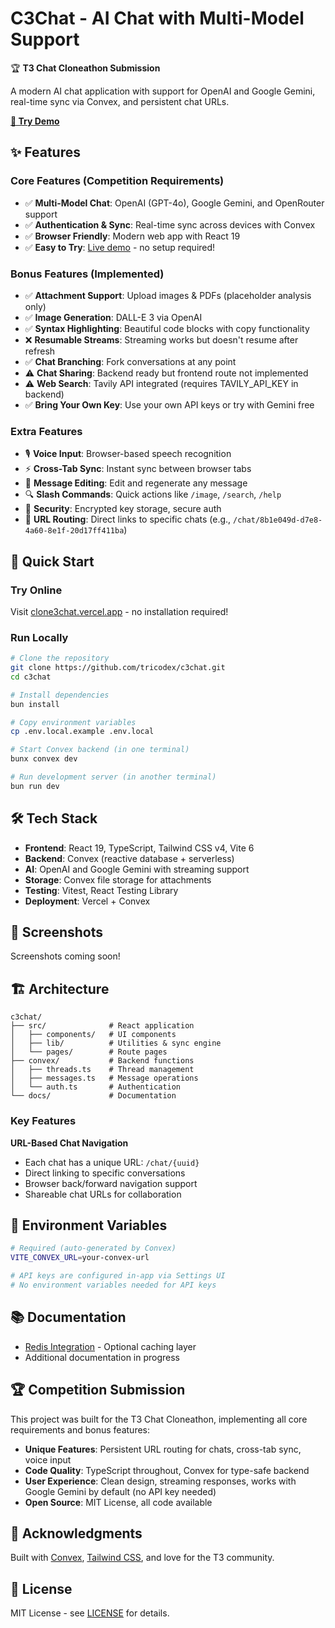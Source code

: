 # C3Chat - AI Chat with Multi-Model Support

🏆 **T3 Chat Cloneathon Submission**

A modern AI chat application with support for OpenAI and Google Gemini, real-time sync via Convex, and persistent chat URLs.

**[🚀 Try Demo](https://clone3chat.vercel.app)** 
## ✨ Features

### Core Features (Competition Requirements)
- ✅ **Multi-Model Chat**: OpenAI (GPT-4o), Google Gemini, and OpenRouter support
- ✅ **Authentication & Sync**: Real-time sync across devices with Convex
- ✅ **Browser Friendly**: Modern web app with React 19
- ✅ **Easy to Try**: [Live demo](https://clone3chat.vercel.app) - no setup required!

### Bonus Features (Implemented)
- ✅ **Attachment Support**: Upload images & PDFs (placeholder analysis only)
- ✅ **Image Generation**: DALL-E 3 via OpenAI
- ✅ **Syntax Highlighting**: Beautiful code blocks with copy functionality
- ❌ **Resumable Streams**: Streaming works but doesn't resume after refresh
- ✅ **Chat Branching**: Fork conversations at any point
- ⚠️ **Chat Sharing**: Backend ready but frontend route not implemented
- ⚠️ **Web Search**: Tavily API integrated (requires TAVILY_API_KEY in backend)
- ✅ **Bring Your Own Key**: Use your own API keys or try with Gemini free

### Extra Features
- 🎙️ **Voice Input**: Browser-based speech recognition
- ⚡ **Cross-Tab Sync**: Instant sync between browser tabs
- 📝 **Message Editing**: Edit and regenerate any message
- 🔍 **Slash Commands**: Quick actions like `/image`, `/search`, `/help`
- 🔐 **Security**: Encrypted key storage, secure auth
- 🔗 **URL Routing**: Direct links to specific chats (e.g., `/chat/8b1e049d-d7e8-4a60-8e1f-20d17ff411ba`)

## 🚀 Quick Start

### Try Online
Visit [clone3chat.vercel.app](https://clone3chat.vercel.app) - no installation required!

### Run Locally
```bash
# Clone the repository
git clone https://github.com/tricodex/c3chat.git
cd c3chat

# Install dependencies
bun install

# Copy environment variables
cp .env.local.example .env.local

# Start Convex backend (in one terminal)
bunx convex dev

# Run development server (in another terminal)
bun run dev
```

## 🛠️ Tech Stack

- **Frontend**: React 19, TypeScript, Tailwind CSS v4, Vite 6
- **Backend**: Convex (reactive database + serverless)
- **AI**: OpenAI and Google Gemini with streaming support
- **Storage**: Convex file storage for attachments
- **Testing**: Vitest, React Testing Library
- **Deployment**: Vercel + Convex

## 📸 Screenshots

Screenshots coming soon!

## 🏗️ Architecture

```
c3chat/
├── src/              # React application
│   ├── components/   # UI components
│   ├── lib/          # Utilities & sync engine
│   └── pages/        # Route pages
├── convex/           # Backend functions
│   ├── threads.ts    # Thread management
│   ├── messages.ts   # Message operations
│   └── auth.ts       # Authentication
└── docs/             # Documentation
```

### Key Features

**URL-Based Chat Navigation**
- Each chat has a unique URL: `/chat/{uuid}`
- Direct linking to specific conversations
- Browser back/forward navigation support
- Shareable chat URLs for collaboration

## 🔑 Environment Variables

```bash
# Required (auto-generated by Convex)
VITE_CONVEX_URL=your-convex-url

# API keys are configured in-app via Settings UI
# No environment variables needed for API keys
```

## 📚 Documentation

- [Redis Integration](docs/REDIS_INTEGRATION_SUMMARY.md) - Optional caching layer
- Additional documentation in progress

## 🏆 Competition Submission

This project was built for the T3 Chat Cloneathon, implementing all core requirements and bonus features:

- **Unique Features**: Persistent URL routing for chats, cross-tab sync, voice input
- **Code Quality**: TypeScript throughout, Convex for type-safe backend
- **User Experience**: Clean design, streaming responses, works with Google Gemini by default (no API key needed)
- **Open Source**: MIT License, all code available

## 🙏 Acknowledgments

Built with [Convex](https://convex.dev), [Tailwind CSS](https://tailwindcss.com), and love for the T3 community.

## 📄 License

MIT License - see [LICENSE](LICENSE) for details.